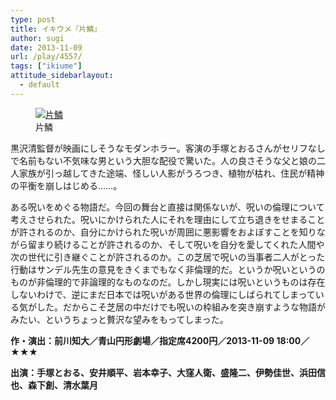 ```yaml
---
type: post
title: イキウメ『片鱗』
author: sugi
date: 2013-11-09
url: /play/4557/
tags: ["ikiume"]
attitude_sidebarlayout:
  - default
---
```

<figure id="attachment_4558" style="width: 212px;" class="wp-caption alignleft"><a href="http://i0.wp.com/asharpminor.com/wp-content/uploads/2013/11/henrinA.jpg" onclick="_gaq.push(['_trackEvent', 'outbound-article', 'http://asharpminor.com/wp-content/uploads/2013/11/henrinA.jpg', '']);" ><img src="http://i0.wp.com/asharpminor.com/wp-content/uploads/2013/11/henrinA.jpg?resize=212%2C300" alt="片鱗" class="size-medium wp-image-4558" data-recalc-dims="1" /></a><figcaption class="wp-caption-text">片鱗</figcaption></figure> 

黒沢清監督が映画にしそうなモダンホラー。客演の手塚とおるさんがセリフなしで名前もない不気味な男という大胆な配役で驚いた。人の良さそうな父と娘の二人家族が引っ越してきた途端、怪しい人影がうろつき、植物が枯れ、住民が精神の平衡を崩しはじめる……。

ある呪いをめぐる物語だ。今回の舞台と直接は関係ないが、呪いの倫理について考えさせられた。呪いにかけられた人にそれを理由にして立ち退きをせまることが許されるのか、自分にかけられた呪いが周囲に悪影響をおよぼすことを知りながら留まり続けることが許されるのか、そして呪いを自分を愛してくれた人間や次の世代に引き継ぐことが許されるのか。この芝居で呪いの当事者二人がとった行動はサンデル先生の意見をきくまでもなく非倫理的だ。というか呪いというのものが非倫理的で非論理的なものなのだ。しかし現実には呪いというものは存在しないわけで、逆にまだ日本では呪いがある世界の倫理にしばられてしまっている気がした。だからこそ芝居の中だけでも呪いの枠組みを突き崩すような物語がみたい、というちょっと贅沢な望みをもってしまった。

**作・演出：前川知大／青山円形劇場／指定席4200円／2013-11-09 18:00／★★★**

**出演：手塚とおる、安井順平、岩本幸子、大窪人衛、盛隆二、伊勢佳世、浜田信也、森下創、清水葉月**

